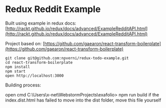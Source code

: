 Redux Reddit Example
=====================

Built using example in redux docs: [http://rackt.github.io/redux/docs/advanced/ExampleRedditAPI.html](http://rackt.github.io/redux/docs/advanced/ExampleRedditAPI.html)

Project based on: [https://github.com/gaearon/react-transform-boilerplate](https://github.com/gaearon/react-transform-boilerplate)

```
git clone git@github.com:npverni/redux-todo-example.git
cd react-transform-boilerplate
npm install
npm start
open http://localhost:3000
```


Building process:

open cmd
C:\Users\x-net\WebstormProjects\exafolio>
npm run build
if the index.dist.html has failed to move into the dist folder, move this file yourself